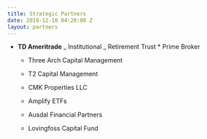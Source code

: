 ```yaml
---
title: Strategic Partners
date: 2019-12-10 04:20:00 Z
layout: partners
---
```


- **TD Ameritrade**
  _ Institutional
  _ Retirement Trust \* Prime Broker

  - Three Arch Capital Management

  - T2 Capital Management

  - CMK Properties LLC

  - Amplify ETFs

  - Ausdal Financial Partners

  - Lovingfoss Capital Fund
